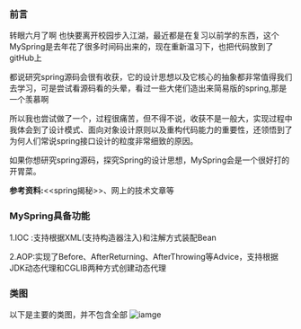 

### 前言
转眼六月了啊 也快要离开校园步入江湖，最近都是在复习以前学的东西，这个MySpring是去年花了很多时间码出来的，现在重新温习下，也把代码放到了gitHub上

都说研究spring源码会很有收获，它的设计思想以及它核心的抽象都非常值得我们去学习，可是尝试看源码看的头晕，看过一些大佬们造出来简易版的spring,那是一个羡慕啊

所以我也尝试做了一个，过程很痛苦，但不得不说，收获不是一般大，实现过程中我体会到了设计模式、面向对象设计原则以及重构代码能力的重要性，还领悟到了为何人们常说spring接口设计的粒度非常细致的原因。

如果你想研究spring源码，探究Spring的设计思想，MySpring会是一个很好打的开胃菜。

**参考资料:**<<spring揭秘>>、网上的技术文章等



### MySpring具备功能

1.IOC :支持根据XML(支持构造器注入)和注解方式装配Bean

2.AOP:实现了Before、AfterReturning、AfterThrowing等Advice，支持根据	   JDK动态代理和CGLIB两种方式创建动态代理


### 类图
以下是主要的类图，并不包含全部
![iamge](https://github.com/sunnyColten/MySpring/blob/master/images/main.png)
